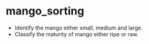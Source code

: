 # mango_sorting

- Identify the mango either small, medium and large.
- Classify the maturity of mango either ripe or raw.

